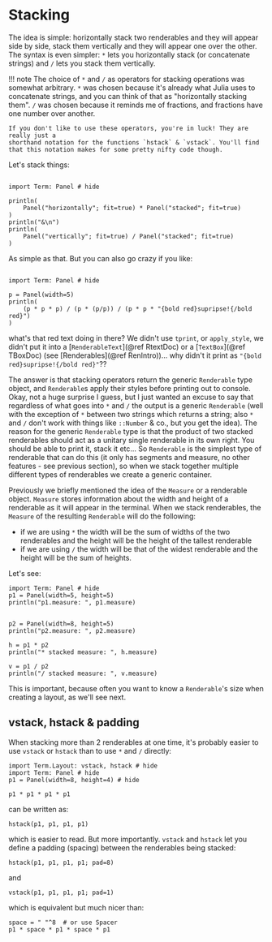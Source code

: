 
# Stacking
The idea is simple: horizontally stack two renderables and they will appear side by side, stack them vertically and they will appear one over the other. The syntax is even simpler: `*` lets you horizontally stack (or concatenate strings) and `/` lets you stack them vertically.

!!! note
    The choice of `*` and `/` as operators for stacking operations was somewhat arbitrary.
    `*` was chosen because it's already what Julia uses to concatenate strings, and you can think of that as "horizontally stacking them". `/` was chosen because it reminds me of fractions, and fractions have one number over another. 

    If you don't like to use these operators, you're in luck! They are really just a 
    shorthand notation for the functions `hstack` & `vstack`. You'll find that this notation makes for some pretty nifty code though.

Let's stack things:

```@example

import Term: Panel # hide

println(
    Panel("horizontally"; fit=true) * Panel("stacked"; fit=true)
)
println("&\n")
println(
    Panel("vertically"; fit=true) / Panel("stacked"; fit=true)
)

```

As simple as that. But you can also go crazy if you like:

```@example

import Term: Panel # hide

p = Panel(width=5)
println(
    (p * p * p) / (p * (p/p)) / (p * p * "{bold red}supripse!{/bold red}")
)
```


what's that red text doing in there? We didn't use `tprint`, or `apply_style`, we didn't put it into a [`RenderableText`](@ref RtextDoc) or a [`TextBox`](@ref TBoxDoc) (see [Renderables](@ref RenIntro))... why didn't it print as `"{bold red}supripse!{/bold red}"`??

The answer is that stacking operators return the generic `Renderable` type object, and `Renderable`s apply their styles before printing out to console. Okay, not a huge surprise I guess, but I just wanted an excuse to say that regardless of what goes into `*` and `/` the output is a generic `Renderable` (well with the exception of `*` between two strings which returns a string; also `*` and `/` don't work with things like `::Number` & co., but you get the idea). The reason for the generic `Renderable` type is that the product of two stacked renderables should act as a unitary single renderable in its own right. You should be able to print it, stack it etc... So `Renderable` is the simplest type of renderable that can do this (it only has segments and measure, no other features - see previous section), so when we stack together multiple different types of renderables we create a generic container. 

Previously we briefly mentioned the idea of the `Measure` or a renderable object. `Measure` stores information about the width and height of a renderable as it will appear in the terminal. When we stack renderables, the `Measure` of the resulting `Renderable` will do the following:
- if we are using `*` the width will be the sum of widths of the two renderables and the height will be the height  of the tallest renderable
-  if we are using `/` the width will be that of the widest renderable and the height will be the sum of heights. 

Let's see:
```@example
import Term: Panel # hide
p1 = Panel(width=5, height=5)
println("p1.measure: ", p1.measure)


p2 = Panel(width=8, height=5)
println("p2.measure: ", p2.measure)

h = p1 * p2
println("* stacked measure: ", h.measure)

v = p1 / p2
println("/ stacked measure: ", v.measure)
```

This is important, because often you want to know a `Renderable`'s size when creating a layout, as we'll see next.

## vstack, hstack & padding
When stacking more than 2 renderables at one time, it's probably easier to use `vstack` or `hstack` than to use `*` and `/` directly:

```@example stacking
import Term.Layout: vstack, hstack # hide
import Term: Panel # hide
p1 = Panel(width=8, height=4) # hide

p1 * p1 * p1 * p1
```

can be written as:
```@example stacking
hstack(p1, p1, p1, p1)
```

which is easier to read. But more importantly. `vstack` and `hstack` let you define a padding (spacing) between the renderables being stacked:
```@example stacking
hstack(p1, p1, p1, p1; pad=8)
```
and 
```@example stacking
vstack(p1, p1, p1, p1; pad=1)
```

which is equivalent but much nicer than:
```@example stacking
space = " "^8  # or use Spacer
p1 * space * p1 * space * p1 
```


